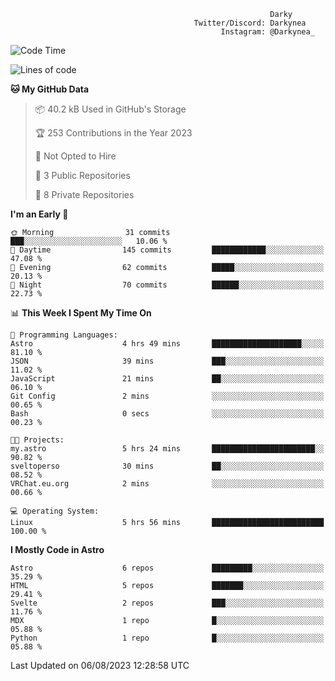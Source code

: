 ```text
                                                          Darky
                                         Twitter/Discord: Darkynea
                                               Instagram: @Darkynea_
```

<!--START_SECTION:waka-->
![Code Time](http://img.shields.io/badge/Code%20Time-13%20hrs%204%20mins-blue)

![Lines of code](https://img.shields.io/badge/From%20Hello%20World%20I%27ve%20Written-74.6%20thousand%20lines%20of%20code-blue)

**🐱 My GitHub Data** 

> 📦 40.2 kB Used in GitHub's Storage 
 > 
> 🏆 253 Contributions in the Year 2023
 > 
> 🚫 Not Opted to Hire
 > 
> 📜 3 Public Repositories 
 > 
> 🔑 8 Private Repositories 
 > 
**I'm an Early 🐤** 

```text
🌞 Morning                31 commits          ███░░░░░░░░░░░░░░░░░░░░░░   10.06 % 
🌆 Daytime                145 commits         ████████████░░░░░░░░░░░░░   47.08 % 
🌃 Evening                62 commits          █████░░░░░░░░░░░░░░░░░░░░   20.13 % 
🌙 Night                  70 commits          ██████░░░░░░░░░░░░░░░░░░░   22.73 % 
```


📊 **This Week I Spent My Time On** 

```text
💬 Programming Languages: 
Astro                    4 hrs 49 mins       ████████████████████░░░░░   81.10 % 
JSON                     39 mins             ███░░░░░░░░░░░░░░░░░░░░░░   11.02 % 
JavaScript               21 mins             ██░░░░░░░░░░░░░░░░░░░░░░░   06.10 % 
Git Config               2 mins              ░░░░░░░░░░░░░░░░░░░░░░░░░   00.65 % 
Bash                     0 secs              ░░░░░░░░░░░░░░░░░░░░░░░░░   00.23 % 

🐱‍💻 Projects: 
my.astro                 5 hrs 24 mins       ███████████████████████░░   90.82 % 
sveltoperso              30 mins             ██░░░░░░░░░░░░░░░░░░░░░░░   08.52 % 
VRChat.eu.org            2 mins              ░░░░░░░░░░░░░░░░░░░░░░░░░   00.66 % 

💻 Operating System: 
Linux                    5 hrs 56 mins       █████████████████████████   100.00 % 
```

**I Mostly Code in Astro** 

```text
Astro                    6 repos             █████████░░░░░░░░░░░░░░░░   35.29 % 
HTML                     5 repos             ███████░░░░░░░░░░░░░░░░░░   29.41 % 
Svelte                   2 repos             ███░░░░░░░░░░░░░░░░░░░░░░   11.76 % 
MDX                      1 repo              █░░░░░░░░░░░░░░░░░░░░░░░░   05.88 % 
Python                   1 repo              █░░░░░░░░░░░░░░░░░░░░░░░░   05.88 % 
```




 Last Updated on 06/08/2023 12:28:58 UTC
<!--END_SECTION:waka-->
